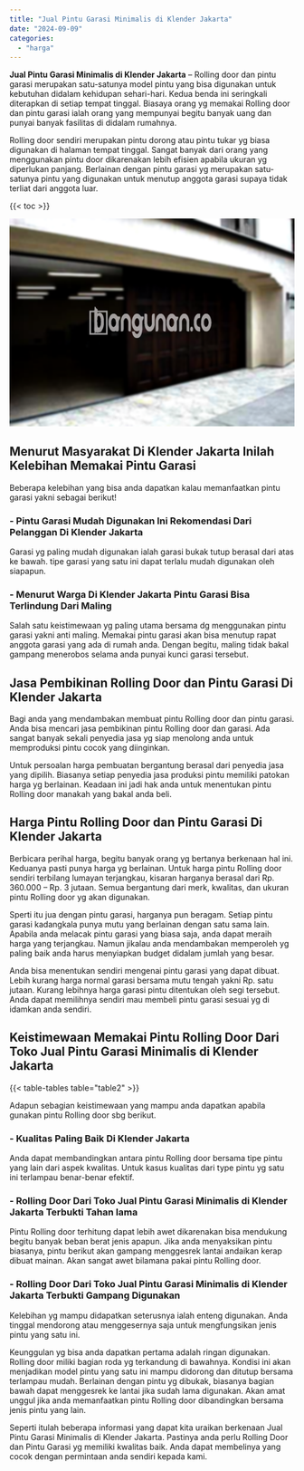 ```yaml
---
title: "Jual Pintu Garasi Minimalis di Klender Jakarta"
date: "2024-09-09"
categories: 
  - "harga"
---
```


**Jual Pintu Garasi Minimalis di Klender Jakarta** – Rolling door dan pintu garasi merupakan satu-satunya model pintu yang bisa digunakan untuk kebutuhan didalam kehidupan sehari-hari. Kedua benda ini seringkali diterapkan di setiap tempat tinggal. Biasaya orang yg memakai Rolling door dan pintu garasi ialah orang yang mempunyai begitu banyak uang dan punyai banyak fasilitas di didalam rumahnya.

Rolling door sendiri merupakan pintu dorong atau pintu tukar yg biasa digunakan di halaman tempat tinggal. Sangat banyak dari orang yang menggunakan pintu door dikarenakan lebih efisien apabila ukuran yg diperlukan panjang. Berlainan dengan pintu garasi yg merupakan satu-satunya pintu yang digunakan untuk menutup anggota garasi supaya tidak terliat dari anggota luar.

{{< toc >}}

![Jual Pintu Garasi Minimalis di Klender Jakarta](/images/pintu-garasi-26.png)

## Menurut Masyarakat Di Klender Jakarta Inilah Kelebihan Memakai Pintu Garasi

Beberapa kelebihan yang bisa anda dapatkan kalau memanfaatkan pintu garasi yakni sebagai berikut!

### \- Pintu Garasi Mudah Digunakan Ini Rekomendasi Dari Pelanggan Di Klender Jakarta

Garasi yg paling mudah digunakan ialah garasi bukak tutup berasal dari atas ke bawah. tipe garasi yang satu ini dapat terlalu mudah digunakan oleh siapapun.

### \- Menurut Warga Di Klender Jakarta Pintu Garasi Bisa Terlindung Dari Maling

Salah satu keistimewaan yg paling utama bersama dg menggunakan pintu garasi yakni anti maling. Memakai pintu garasi akan bisa menutup rapat anggota garasi yang ada di rumah anda. Dengan begitu, maling tidak bakal gampang menerobos selama anda punyai kunci garasi tersebut.

## Jasa Pembikinan Rolling Door dan Pintu Garasi Di Klender Jakarta

Bagi anda yang mendambakan membuat pintu Rolling door dan pintu garasi. Anda bisa mencari jasa pembikinan pintu Rolling door dan garasi. Ada sangat banyak sekali penyedia jasa yg siap menolong anda untuk memproduksi pintu cocok yang diinginkan.

Untuk persoalan harga pembuatan bergantung berasal dari penyedia jasa yang dipilih. Biasanya setiap penyedia jasa produksi pintu memiliki patokan harga yg berlainan. Keadaan ini jadi hak anda untuk menentukan pintu Rolling door manakah yang bakal anda beli.

## Harga Pintu Rolling Door dan Pintu Garasi Di Klender Jakarta

Berbicara perihal harga, begitu banyak orang yg bertanya berkenaan hal ini. Keduanya pasti punya harga yg berlainan. Untuk harga pintu Rolling door sendiri terbilang lumayan terjangkau, kisaran harganya berasal dari Rp. 360.000 – Rp. 3 jutaan. Semua bergantung dari merk, kwalitas, dan ukuran pintu Rolling door yg akan digunakan.

Sperti itu jua dengan pintu garasi, harganya pun beragam. Setiap pintu garasi kadangkala punya mutu yang berlainan dengan satu sama lain. Apabila anda melacak pintu garasi yang biasa saja, anda dapat meraih harga yang terjangkau. Namun jikalau anda mendambakan memperoleh yg paling baik anda harus menyiapkan budget didalam jumlah yang besar.

Anda bisa menentukan sendiri mengenai pintu garasi yang dapat dibuat. Lebih kurang harga normal garasi bersama mutu tengah yakni Rp. satu jutaan. Kurang lebihnya harga garasi pintu ditentukan oleh segi tersebut. Anda dapat memilihnya sendiri mau membeli pintu garasi sesuai yg di idamkan anda sendiri.

## Keistimewaan Memakai Pintu Rolling Door Dari Toko Jual Pintu Garasi Minimalis di Klender Jakarta

{{< table-tables table="table2" >}}

Adapun sebagian keistimewaan yang mampu anda dapatkan apabila gunakan pintu Rolling door sbg berikut.

### \- Kualitas Paling Baik Di Klender Jakarta

Anda dapat membandingkan antara pintu Rolling door bersama tipe pintu yang lain dari aspek kwalitas. Untuk kasus kualitas dari type pintu yg satu ini terlampau benar-benar efektif.

### \- Rolling Door Dari Toko Jual Pintu Garasi Minimalis di Klender Jakarta Terbukti Tahan lama

Pintu Rolling door terhitung dapat lebih awet dikarenakan bisa mendukung begitu banyak beban berat jenis apapun. Jika anda menyaksikan pintu biasanya, pintu berikut akan gampang menggesrek lantai andaikan kerap dibuat mainan. Akan sangat awet bilamana pakai pintu Rolling door.

### \- Rolling Door Dari Toko Jual Pintu Garasi Minimalis di Klender Jakarta Terbukti Gampang Digunakan

Kelebihan yg mampu didapatkan seterusnya ialah enteng digunakan. Anda tinggal mendorong atau menggesernya saja untuk mengfungsikan jenis pintu yang satu ini.

Keunggulan yg bisa anda dapatkan pertama adalah ringan digunakan. Rolling door miliki bagian roda yg terkandung di bawahnya. Kondisi ini akan menjadikan model pintu yang satu ini mampu didorong dan ditutup bersama terlampau mudah. Berlainan dengan pintu yg dibukak, biasanya bagian bawah dapat menggesrek ke lantai jika sudah lama digunakan. Akan amat unggul jika anda memanfaatkan pintu Rolling door dibandingkan bersama jenis pintu yang lain.

Seperti itulah beberapa informasi yang dapat kita uraikan berkenaan Jual Pintu Garasi Minimalis di Klender Jakarta. Pastinya anda perlu Rolling Door dan Pintu Garasi yg memiliki kwalitas baik. Anda dapat membelinya yang cocok dengan permintaan anda sendiri kepada kami.
